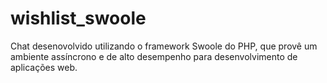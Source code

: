 # wishlist_swoole
 
Chat desenovolvido utilizando o framework Swoole do PHP, que provê um ambiente assíncrono e de alto desempenho para desenvolvimento de aplicações web.

